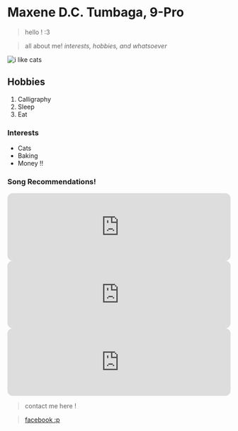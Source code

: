 # **Maxene D.C. Tumbaga, 9-Pro**
> hello ! :3 

> all about me! *interests, hobbies, and whatsoever*

![i like cats](https://github.com/user-attachments/assets/9ac484c8-2e1c-4943-9ea2-451038c1a931)

## Hobbies 
1. Calligraphy
2. Sleep
3. Eat

### Interests 
- Cats
- Baking
- Money !!
  
### Song Recommendations! 
<iframe style="border-radius:12px" src="https://open.spotify.com/embed/track/36FgNo5lmrUUSrDqXJLsrz?utm_source=generator" width="100%" height="152" frameBorder="0" allowfullscreen="" allow="autoplay; clipboard-write; encrypted-media; fullscreen; picture-in-picture" loading="lazy"></iframe>
<iframe style="border-radius:12px" src="https://open.spotify.com/embed/track/0xVXrAxyN0AdRj81x2V0WK?utm_source=generator&theme=0" width="100%" height="152" frameBorder="0" allowfullscreen="" allow="autoplay; clipboard-write; encrypted-media; fullscreen; picture-in-picture" loading="lazy"></iframe>
<iframe style="border-radius:12px" src="https://open.spotify.com/embed/track/7tKK8AGJ6Nfefm829JwLgr?utm_source=generator&theme=0" width="100%" height="152" frameBorder="0" allowfullscreen="" allow="autoplay; clipboard-write; encrypted-media; fullscreen; picture-in-picture" loading="lazy"></iframe>

> contact me here !

> [facebook :p](https://www.facebook.com/profile.php?id=100052699546212) 
